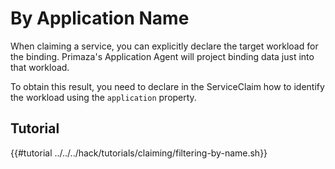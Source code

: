 # By Application Name

When claiming a service, you can explicitly declare the target workload for the binding.
Primaza's Application Agent will project binding data just into that workload.

To obtain this result, you need to declare in the ServiceClaim how to identify the workload using the `application` property.

## Tutorial

{{#tutorial ../../../hack/tutorials/claiming/filtering-by-name.sh}}
